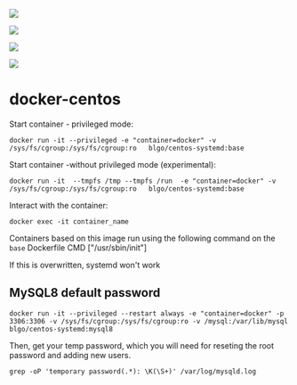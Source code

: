 [![](https://images.microbadger.com/badges/version/blgo/centos-systemd:base.svg)](https://microbadger.com/images/blgo/centos-systemd:base "Get your own version badge on microbadger.com")

[![](https://images.microbadger.com/badges/version/blgo/centos-systemd:rtmp.svg)](https://microbadger.com/images/blgo/centos-systemd:rtmp "Get your own version badge on microbadger.com")

[![](https://images.microbadger.com/badges/version/blgo/centos-systemd:python2.7.svg)](https://microbadger.com/images/blgo/centos-systemd:python2.7 "Get your own version badge on microbadger.com")

[![](https://images.microbadger.com/badges/version/blgo/centos-systemd:mysql8.svg)](https://microbadger.com/images/blgo/centos-systemd:mysql8 "Get your own version badge on microbadger.com")

# docker-centos

Start container - privileged mode:

`docker run -it --privileged -e "container=docker" -v /sys/fs/cgroup:/sys/fs/cgroup:ro   blgo/centos-systemd:base`

Start container -without privileged mode (experimental):

`docker run -it  --tmpfs /tmp --tmpfs /run  -e "container=docker" -v /sys/fs/cgroup:/sys/fs/cgroup:ro   blgo/centos-systemd:base`

Interact with the container:

`docker exec -it container_name`

Containers based on this image run using the following command on the `base` Dockerfile
CMD ["/usr/sbin/init"]

If this is overwritten, systemd won't work

## MySQL8 default password

`docker run -it --privileged --restart always -e "container=docker" -p 3306:3306 -v /sys/fs/cgroup:/sys/fs/cgroup:ro -v /mysql:/var/lib/mysql blgo/centos-systemd:mysql8`

Then, get your temp password, which you will need for reseting the root password and adding new users.

`grep -oP 'temporary password(.*): \K(\S+)' /var/log/mysqld.log`
